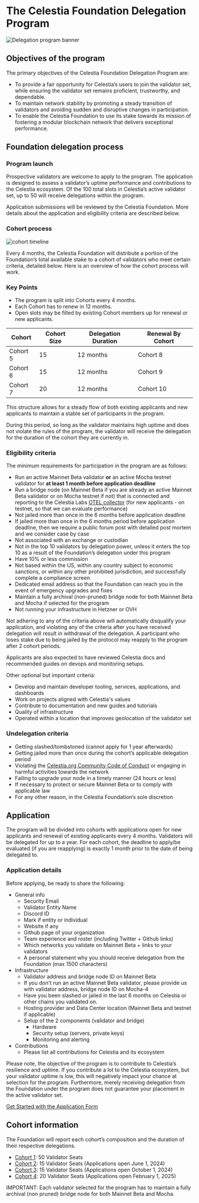 # The Celestia Foundation Delegation Program

![Delegation program banner](/img/foundation-delegation-program.jpg)

## Objectives of the program

The primary objectives of the Celestia Foundation Delegation Program are:

* To provide a fair opportunity for Celestia’s users to join the validator set,
while ensuring the validator set remains proficient, trustworthy,
and dependable.
* To maintain network stability by promoting a steady transition of validators
and avoiding sudden and disruptive changes in participation.
* To enable the Celestia Foundation to use its stake towards its mission of
fostering a modular blockchain network that delivers exceptional performance.

## Foundation delegation process

### Program launch

Prospective validators are welcome to apply to the program. The application
is designed to assess a validator’s uptime performance
and contributions to the Celestia ecosystem. Of the 100 total slots in
Celestia’s active validator set, up to 50 will receive delegations within the
program.

Application submissions will be reviewed by the Celestia Foundation. More
details about the application and eligibility criteria are described below.

### Cohort process

![cohort timeline](/img/cohort-timeline.jpg)

Every 4 months, the Celestia Foundation will distribute a portion of the
Foundation’s total available stake to a cohort of validators who meet
certain criteria, detailed below. Here is an overview of how the cohort
process will work.

### Key Points

* The program is split into Cohorts every 4 months.
* Each Cohort has to renew in 12 months.
* Open slots may be filled by existing Cohort members up for renewal or new applicants.

| Cohort   | Cohort Size | Delegation Duration | Renewal By Cohort |
|----------|-------------|---------------------|-------------------|
| Cohort 5 | 15          | 12 months           | Cohort 8          |
| Cohort 6 | 15          | 12 months           | Cohort 9          |
| Cohort 7 | 20          | 12 months           | Cohort 10         |

 This structure allows for a steady flow of both existing applicants and new applicants
  to maintain a stable set of participants in the program.

During this period, so long as the validator maintains high uptime and
does not violate the rules of the program, the validator will receive
the delegation for the duration of the cohort they are currently in.

### Eligibility criteria

The minimum requirements for participation in the program are as follows:

* Run an active Mainnet Beta validator **or** an active Mocha testnet validator
for **at least 1 month before application deadline**
* Run a bridge node (on Mainnet Beta if you are already an active Mainnet Beta
validator or on Mocha testnet if not) that is connected and reporting
to the Celestia Labs [OTEL collector](/how-to-guides/celestia-node-metrics.md)
(for new applicants - on testnet, so that we can evaluate performance)
* Not jailed more than once in the 6 months before application deadline
* If jailed more than once in the 6 months period before application deadline,
then we require a public forum post with detailed post mortem and we consider
case by case
* Not associated with an exchange or custodian
* Not in the top 10 validators by delegation power, unless it enters the
top 10 as a result of the Foundation’s delegation under this program
* Have 10% or less commission
* Not based within the US, within any country subject to economic sanctions,
or within any other prohibited jurisdiction, and successfully complete a
compliance screen
* Dedicated email address so that the Foundation can reach you in the event
of emergency upgrades and fixes
* Maintain a fully archival (non-pruned) bridge node for both Mainnet Beta and Mocha if selected for the program
* Not running your infrastructure in Hetzner or OVH

Not adhering to any of the criteria above will automatically disqualify your
application, and violating any of the criteria after you have received
delegation will result in withdrawal of the delegation. A participant
who loses stake due to being jailed by the protocol may reapply to the
program after 2 cohort periods.

Applicants are also expected to have reviewed Celestia docs and recommended
guides on devops and monitoring setups.

Other optional but important criteria:

* Develop and maintain developer tooling, services, applications, and
dashboards
* Work on projects aligned with Celestia's values
* Contribute to documentation and new guides and tutorials
* Quality of infrastructure
* Operated within a location that improves geolocation of the validator set

### Undelegation criteria

* Getting slashed/tombstoned (cannot apply for 1 year afterwards)
* Getting jailed more than once during the cohort’s applicable delegation
period
* Violating the
[Celestia.org Community Code of Conduct](/community/coc.md)
or engaging in harmful activities towards the network
* Failing to upgrade your node in a timely manner (24 hours or less)
* If necessary to protect or secure Mainnet Beta or to comply with applicable
law
* For any other reason, in the Celestia Foundation’s sole discretion

## Application

The program will be divided into cohorts with applications open for new
applicants and renewal of existing applicants every 4 months. Validators
will be delegated for up to a year. For each cohort, the deadline to
apply/be evaluated (if you are reapplying) is exactly 1 month prior to
the date of being delegated to.

### Application details

Before applying, be ready to share the following:

* General info
  * Security Email
  * Validator Entity Name
  * Discord ID
  * Mark if entity or individual
  * Website if any
  * Github page of your organization
  * Team experience and roster (including Twitter + Github links)
  * Which networks you validate on Mainnet Beta + links to your validators
  * A personal statement why you should receive delegation from the
  Foundation (max 1500 characters)
* Infrastructure
  * Validator address and bridge node ID on Mainnet Beta
  * If you don't run an active Mainnet Beta validator, please provide us with
  validator address, bridge node ID on Mocha-4
  * Have you been slashed or jailed in the last 6 months on Celestia or
  other chains you validated on.
  * Hosting provider and Data Center location (Mainnet Beta and testnet if applicable)
  * Setup of the 2 components (validator and bridge)
    * Hardware
    * Security setup (servers, private keys)
    * Monitoring and alerting
* Contributions
  * Please list all contributions for Celestia and its ecosystem

Please note, the objective of the program is to contribute to Celestia’s
resilience and uptime. If you contribute a lot to the Celestia ecosystem,
but your validator uptime is low, this will negatively impact your chance
at selection for the program. Furthermore, merely receiving delegation
from the Foundation under the program does not guarantee your placement
in the active validator set.

[Get Started with the Application Form](https://forms.gle/RHTLvvkF4jHuaviEA)

## Cohort information

The Foundation will report each cohort’s composition and the duration of
their respective delegations.

* [Cohort 1](https://docs.google.com/spreadsheets/d/1Fxu9uYJ4wxfHChEiSg5bmXAMU8IZSq7J3GYDCFgk1HA/edit#gid=0): 50 Validator Seats
* [Cohort 2](https://docs.google.com/spreadsheets/d/1Fxu9uYJ4wxfHChEiSg5bmXAMU8IZSq7J3GYDCFgk1HA/edit?gid=855157686#gid=855157686): 15 Validator Seats (Applications open June 1, 2024)
* [Cohort 3](https://docs.google.com/spreadsheets/d/1Fxu9uYJ4wxfHChEiSg5bmXAMU8IZSq7J3GYDCFgk1HA/edit?gid=1432570846#gid=1432570846): 15 Validator Seats (Applications open October 1, 2024)
* [Cohort 4](https://docs.google.com/spreadsheets/d/1Fxu9uYJ4wxfHChEiSg5bmXAMU8IZSq7J3GYDCFgk1HA/edit?gid=1814073511#gid=1814073511): 20 Validator Seats (Applications open February 1, 2025)

IMPORTANT: Each validator selected for the program has to maintain a fully archival (non pruned) bridge node for both Mainnet Beta and Mocha.
